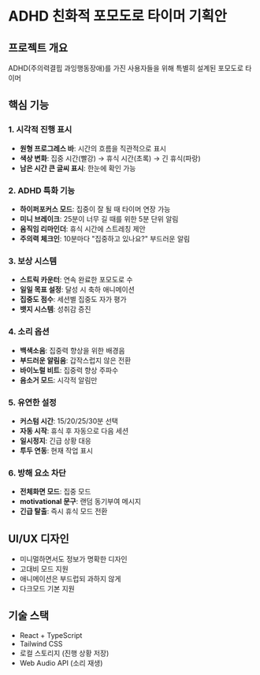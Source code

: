 # ADHD 친화적 포모도로 타이머 기획안

## 프로젝트 개요
ADHD(주의력결핍 과잉행동장애)를 가진 사용자들을 위해 특별히 설계된 포모도로 타이머

## 핵심 기능

### 1. 시각적 진행 표시
- **원형 프로그레스 바**: 시간의 흐름을 직관적으로 표시
- **색상 변화**: 집중 시간(빨강) → 휴식 시간(초록) → 긴 휴식(파랑)
- **남은 시간 큰 글씨 표시**: 한눈에 확인 가능

### 2. ADHD 특화 기능
- **하이퍼포커스 모드**: 집중이 잘 될 때 타이머 연장 가능
- **미니 브레이크**: 25분이 너무 길 때를 위한 5분 단위 알림
- **움직임 리마인더**: 휴식 시간에 스트레칭 제안
- **주의력 체크인**: 10분마다 "집중하고 있나요?" 부드러운 알림

### 3. 보상 시스템
- **스트릭 카운터**: 연속 완료한 포모도로 수
- **일일 목표 설정**: 달성 시 축하 애니메이션
- **집중도 점수**: 세션별 집중도 자가 평가
- **뱃지 시스템**: 성취감 증진

### 4. 소리 옵션
- **백색소음**: 집중력 향상을 위한 배경음
- **부드러운 알림음**: 갑작스럽지 않은 전환
- **바이노럴 비트**: 집중력 향상 주파수
- **음소거 모드**: 시각적 알림만

### 5. 유연한 설정
- **커스텀 시간**: 15/20/25/30분 선택
- **자동 시작**: 휴식 후 자동으로 다음 세션
- **일시정지**: 긴급 상황 대응
- **투두 연동**: 현재 작업 표시

### 6. 방해 요소 차단
- **전체화면 모드**: 집중 모드
- **motivational 문구**: 랜덤 동기부여 메시지
- **긴급 탈출**: 즉시 휴식 모드 전환

## UI/UX 디자인
- 미니멀하면서도 정보가 명확한 디자인
- 고대비 모드 지원
- 애니메이션은 부드럽되 과하지 않게
- 다크모드 기본 지원

## 기술 스택
- React + TypeScript
- Tailwind CSS
- 로컬 스토리지 (진행 상황 저장)
- Web Audio API (소리 재생)